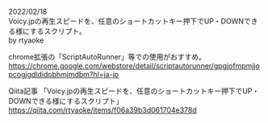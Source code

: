 2022/02/18  
Voicy.jpの再生スピードを、任意のショートカットキー押下でUP・DOWNできる様にするスクリプト。  
by rtyaoke  

chrome拡張の「ScriptAutoRunner」等での使用がおすすめ。  
https://chrome.google.com/webstore/detail/scriptautorunner/gpgjofmpmjjopcogjgdldidobhmjmdbm?hl=ja-jp



Qiita記事
「Voicy.jpの再生スピードを、任意のショートカットキー押下でUP・DOWNできる様にするスクリプト」
https://qiita.com/rtyaoke/items/f06a39b3d061704e378d
